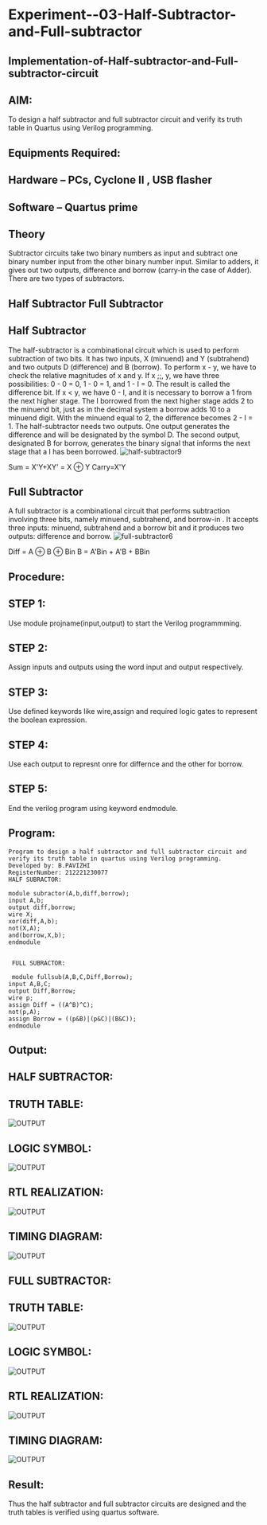 # Experiment--03-Half-Subtractor-and-Full-subtractor
## Implementation-of-Half-subtractor-and-Full-subtractor-circuit
## AIM:
To design a half subtractor and full subtractor circuit and verify its truth table in Quartus using Verilog programming.

## Equipments Required:
## Hardware – PCs, Cyclone II , USB flasher
## Software – Quartus prime
## Theory
Subtractor circuits take two binary numbers as input and subtract one binary number input from the other binary number input. Similar to adders, it gives out two outputs, difference and borrow (carry-in the case of Adder). There are two types of subtractors.

## Half Subtractor Full Subtractor
## Half Subtractor
The half-subtractor is a combinational circuit which is used to perform subtraction of two bits. It has two inputs, X (minuend) and Y (subtrahend) and two outputs D (difference) and B (borrow). To perform x - y, we have to check the relative magnitudes of x and y. If x ;;, y, we have three possibilities: 0 - 0 = 0, 1 - 0 = 1, and 1 - I = 0. The result is called the difference bit. If x < y, we have 0 - I, and it is necessary to borrow a 1 from the next higher stage. The I borrowed from the next higher stage adds 2 to the minuend bit, just as in the decimal system a borrow adds 10 to a minuend digit. With the minuend equal to 2, the difference becomes 2 - I = 1. The half-subtractor needs two outputs. One output generates the difference and will be designated by the symbol D. The second output, designated B for borrow, generates the binary signal that informs the next stage that a I has been borrowed.
![half-subtractor9](https://user-images.githubusercontent.com/36288975/166112538-58c3bc7c-ee5d-4e6a-ac8d-8e8328efe27a.png)


Sum = X'Y+XY' = X ⊕ Y
Carry=X'Y

## Full Subtractor
A full subtractor is a combinational circuit that performs subtraction involving three bits, namely minuend, subtrahend, and borrow-in . It accepts three inputs: minuend, subtrahend and a borrow bit and it produces two outputs: difference and borrow. 
![full-subtractor6](https://user-images.githubusercontent.com/36288975/166112541-24c68359-3de8-4674-ae22-8272ffc385ed.png)


Diff = A ⊕ B ⊕ Bin B = A'Bin + A'B + BBin

## Procedure:
## STEP 1:
Use module projname(input,output) to start the Verilog programmming.

## STEP 2:
Assign inputs and outputs using the word input and output respectively.

## STEP 3:
Use defined keywords like wire,assign and required logic gates to represent the boolean expression.

## STEP 4:
Use each output to represnt onre for differnce and the other for borrow.

## STEP 5:
End the verilog program using keyword endmodule.





## Program:

```
Program to design a half subtractor and full subtractor circuit and verify its truth table in quartus using Verilog programming.
Developed by: B.PAVIZHI
RegisterNumber: 212221230077
HALF SUBRACTOR:

module subractor(A,b,diff,borrow);
input A,b;
output diff,borrow;
wire X;
xor(diff,A,b);
not(X,A);
and(borrow,X,b);
endmodule


 FULL SUBRACTOR:

 module fullsub(A,B,C,Diff,Borrow);
input A,B,C;
output Diff,Borrow;
wire p;
assign Diff = ((A^B)^C);
not(p,A);
assign Borrow = ((p&B)|(p&C)|(B&C));
endmodule 
```

## Output:
## HALF SUBTRACTOR:
## TRUTH TABLE:

![OUTPUT](./TRUTHTABLE.png)

## LOGIC SYMBOL:

![OUTPUT](./LOGICSYMBOL.png)

## RTL REALIZATION:

![OUTPUT](./RTL.png)

## TIMING DIAGRAM:

![OUTPUT](./TIMING.png)

## FULL SUBTRACTOR:
## TRUTH TABLE:

![OUTPUT](./FULLTRUTH.png)

## LOGIC SYMBOL:

![OUTPUT](./FULLLOGIC.png)

##  RTL REALIZATION:

![OUTPUT](./FULLRTL.png)


## TIMING DIAGRAM:

![OUTPUT](./FULLTIMING.png)

## Result:
Thus the half subtractor and full subtractor circuits are designed and the truth tables is verified using quartus software.
